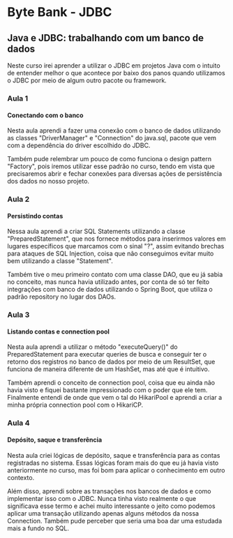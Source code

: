 # Byte Bank - JDBC

## Java e JDBC: trabalhando com um banco de dados

Neste curso irei aprender a utilizar o JDBC em projetos Java com o intuito de entender melhor o que acontece por baixo dos panos quando utilizamos o JDBC por meio de algum outro pacote ou framework.

### Aula 1

#### Conectando com o banco

Nesta aula aprendi a fazer uma conexão com o banco de dados utilizando as classes "DriverManager" e "Connection" do java.sql, pacote que vem com a dependência do driver escolhido do JDBC.

Também pude relembrar um pouco de como funciona o design pattern "Factory", pois iremos utilizar esse padrão no curso, tendo em vista que precisaremos abrir e fechar conexões para diversas ações de persistência dos dados no nosso projeto.

### Aula 2

#### Persistindo contas

Nessa aula aprendi a criar SQL Statements utilizando a classe "PreparedStatement", que nos fornece métodos para inserirmos valores em lugares específicos que marcamos com o sinal "?", assim evitando brechas para ataques de SQL Injection, coisa que não conseguimos evitar muito bem utilizando a classe "Statement".

Também tive o meu primeiro contato com uma classe DAO, que eu já sabia no conceito, mas nunca havia utilizado antes, por conta de só ter feito integrações com banco de dados utilizando o Spring Boot, que utiliza o padrão repository no lugar dos DAOs.

### Aula 3

#### Listando contas e connection pool

Nesta aula aprendi a utilizar o método "executeQuery()" do PreparedStatement para executar queries de busca e conseguir ter o retorno dos registros no banco de dados por meio de um ResultSet, que funciona de maneira diferente de um HashSet, mas até que é intuitivo.

Também aprendi o conceito de connection pool, coisa que eu ainda não havia visto e fiquei bastante impressionado com o poder que ele tem. Finalmente entendi de onde que vem o tal do HikariPool e aprendi a criar a minha própria connection pool com o HikariCP.

### Aula 4

#### Depósito, saque e transferência

Nesta aula criei lógicas de depósito, saque e transferência para as contas registradas no sistema. Essas lógicas foram mais do que eu já havia visto anteriormente no curso, mas foi bom para aplicar o conhecimento em outro contexto.

Além disso, aprendi sobre as transações nos bancos de dados e como implementar isso com o JDBC. Nunca tinha visto realmente o que significava esse termo e achei muito interessante o jeito como podemos aplicar uma transação utilizando apenas alguns métodos da nossa Connection. Também pude perceber que seria uma boa dar uma estudada mais a fundo no SQL.
